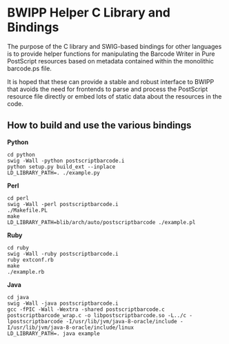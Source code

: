 BWIPP Helper C Library and Bindings
===================================

The purpose of the C library and SWIG-based bindings for other languages is to
provide helper functions for manipulating the Barcode Writer in Pure PostScript
resources based on metadata contained within the monolithic barcode.ps file.

It is hoped that these can provide a stable and robust interface to BWIPP that
avoids the need for frontends to parse and process the PostScript resource file
directly or embed lots of static data about the resources in the code.


How to build and use the various bindings
-----------------------------------------

**Python**

```
cd python
swig -Wall -python postscriptbarcode.i
python setup.py build_ext --inplace
LD_LIBRARY_PATH=. ./example.py
```

**Perl**

```
cd perl
swig -Wall -perl postscriptbarcode.i
./Makefile.PL
make
LD_LIBRARY_PATH=blib/arch/auto/postscriptbarcode ./example.pl
```


**Ruby**

```
cd ruby
swig -Wall -ruby postscriptbarcode.i
ruby extconf.rb
make
./example.rb
```


**Java**

```
cd java
swig -Wall -java postscriptbarcode.i
gcc -fPIC -Wall -Wextra -shared postscriptbarcode.c postscriptbarcode_wrap.c -o libpostscriptbarcode.so -L../c -lpostscriptbarcode -I/usr/lib/jvm/java-8-oracle/include -I/usr/lib/jvm/java-8-oracle/include/linux
LD_LIBRARY_PATH=. java example
```
